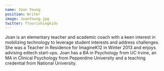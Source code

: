 ```yaml
---
name: Joan Young
position: Writer
image: JoanYoung.jpg
twitter: flourishingkids
---
```


Joan is an elementary teacher and academic coach with a keen interest in mobilizing technology to leverage student interests and address challenges. She was a Teacher in Residence for ImagineK12 in Winter 2013 and enjoys advising edtech start-ups. Joan has a BA in Psychology from UC Irvine, an MA in Clinical Psychology from Pepperdine University and a teaching credential from National University.
